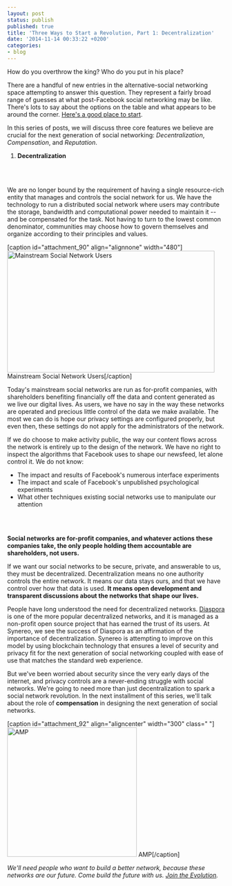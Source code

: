 ```yaml
---
layout: post
status: publish
published: true
title: 'Three Ways to Start a Revolution, Part 1: Decentralization'
date: '2014-11-14 00:33:22 +0200'
categories:
- blog
---
```

How do you overthrow the king? Who do you put in his place?

There are a handful of new entries in the alternative-social networking space attempting to answer this question. They represent a fairly broad range of guesses at what post-Facebook social networking may be like. There's lots to say about the options on the table and what appears to be around the corner. <a href="http://www.the-vital-edge.com/not-the-product/">Here's a good place to start</a>.

In this series of posts, we will discuss three core features we believe are crucial for the next generation of social networking: <em>Decentralization</em>, <em>Compensation</em>, and <em>Reputation</em>.

<ol>
<li><strong>Decentralization</strong></li><br />
</ol><br />

We are no longer bound by the requirement of having a single resource-rich entity that manages and controls the social network for us. We have the technology to run a distributed social network where users may contribute the storage, bandwidth and computational power needed to maintain it -- and be compensated for the task. Not having to turn to the lowest common denominator, communities may choose how to govern themselves and organize according to their principles and values.

[caption id="attachment_90" align="alignnone" width="480"]<img class="size-full wp-image-90" src="http://blog.synereo.com/wp-content/uploads/2014/11/6a00d8341c761a53ef01a510920b88970c-pi.png" alt="Mainstream Social Network Users" width="480" height="282" /> Mainstream Social Network Users[/caption]

Today's mainstream social networks are run as for-profit companies, with shareholders benefiting financially off the data and content generated as we live our digital lives. As users, we have no say in the way these networks are operated and precious little control of the data we make available. The most we can do is hope our privacy settings are configured properly, but even then, these settings do not apply for the administrators of the network.

If we do choose to make activity public, the way our content flows across the network is entirely up to the design of the network. We have no right to inspect the algorithms that Facebook uses to shape our newsfeed, let alone control it. We do not know:

<ul>
<li>The impact and results of Facebook's numerous interface experiments</li>
<li>The impact and scale of Facebook's unpublished psychological experiments</li>
<li>What other techniques existing social networks use to manipulate our attention</li><br />
</ul><br />

<strong>Social networks are for-profit companies, and whatever actions these companies take, the only people holding them accountable are shareholders, not users. </strong>

If we want our social networks to be secure, private, and answerable to us, they must be decentralized. Decentralization means no one authority controls the entire network. It means our data stays ours, and that we have control over how that data is used. <strong>It means open development and transparent discussions about the networks that shape our lives.</strong>

People have long understood the need for decentralized networks. <a href="https://joindiaspora.com/stream" target="_blank">Diaspora</a> is one of the more popular decentralized networks, and it is managed as a non-profit open source project that has earned the trust of its users. At Synereo, we see the success of Diaspora as an affirmation of the importance of decentralization. Synereo is attempting to improve on this model by using blockchain technology that ensures a level of security and privacy fit for the next generation of social networking coupled with ease of use that matches the standard web experience.

But we've been worried about security since the very early days of the internet, and privacy controls are a never-ending struggle with social networks. We're going to need more than just decentralization to spark a social network revolution. In the next installment of this series, we'll talk about the role of <strong>compensation</strong> in designing the next generation of social networks.

[caption id="attachment_92" align="aligncenter" width="300" class=" "]<img class=" wp-image-92" src="http://blog.synereo.com/wp-content/uploads/2014/11/LogotypeTransparent.png" alt="AMP" width="300" height="300" /> AMP[/caption]

<em>We'll need people who want to build a better network, because these networks are our future. Come build the future with us. <a href="http://www.synereo.com/" target="_blank">Join the Evolution</a>.</em>
